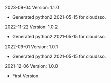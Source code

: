 2023-09-04 Version: 1.1.0
- Generated python2 2021-05-15 for cloudsso.

2022-11-22 Version: 1.0.2
- Generated python2 2021-05-15 for cloudsso.

2022-09-01 Version: 1.0.1
- Generated python2 2021-05-15 for cloudsso.

2021-12-06 Version: 1.0.0
- First Version.

